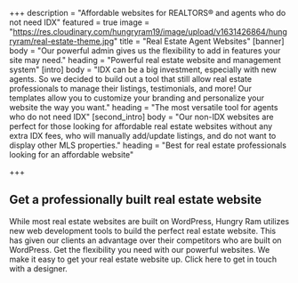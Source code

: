 +++
description = "Affordable websites for REALTORS® and agents who do not need IDX"
featured = true
image = "https://res.cloudinary.com/hungryram19/image/upload/v1631426864/hungryram/real-estate-theme.jpg"
title = "Real Estate Agent Websites"
[banner]
body = "Our powerful admin gives us the flexibility to add in features your site may need."
heading = "Powerful real estate website and management system"
[intro]
body = "IDX can be a big investment, especially with new agents. So we decided to build out a tool that still allow real estate professionals to manage their listings, testimonials, and more! Our templates allow you to customize your branding and personalize your website the way you want."
heading = "The most versatile tool for agents who do not need IDX"
[second_intro]
body = "Our non-IDX websites are perfect for those looking for affordable real estate websites without any extra IDX fees, who will manually add/update listings, and do not want to display other MLS properties."
heading = "Best for real estate professionals looking for an affordable website"

+++
## Get a professionally built real estate website

While most real estate websites are built on WordPress, Hungry Ram utilizes new web development tools to build the perfect real estate website. This has given our clients an advantage over their competitors who are built on WordPress. Get the flexibility you need with our powerful websites. We make it easy to get your real estate website up. Click here to get in touch with a designer.